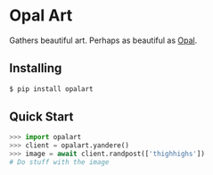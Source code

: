 # Opal Art

Gathers beautiful art. Perhaps as beautiful as [Opal](https://en.wikipedia.org/wiki/Opal).

## Installing

```bash
$ pip install opalart
```

## Quick Start

```python
>>> import opalart
>>> client = opalart.yandere()
>>> image = await client.randpost(['thighhighs'])
# Do stuff with the image
```